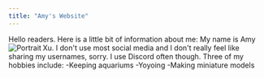 ```yaml
---
title: "Amy's Website"
---
```


Hello readers. Here is a little bit of information about me:
My name is Amy Xu.
<img align="left" src="https://kobwebby.github.io/github-pages-with-jekyll/assets/shs induction.jpg" alt="Portrait">
I don't use most social media and I don't really feel like sharing my usernames, sorry. I use Discord often though.
Three of my hobbies include:
-Keeping aquariums
-Yoyoing
-Making miniature models
